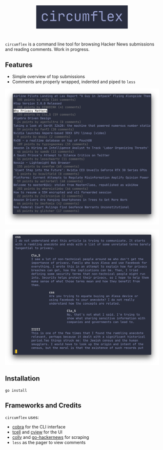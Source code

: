 <p align="center">
  <img src="images/circumflex.png" width="300" alt="^"/>
</p>

#

`circumflex` is a command line tool for browsing Hacker News submissions and reading comments. Work in progress.

## Features
- Simple overview of top submissions
- Comments are properly wrapped, indented and piped to `less`

<p align="center">
  <img src="images/mainview.png" width="700" alt="^"/>
</p>

<p align="center">
  <img src="images/comments.png" width="700" alt="^"/>
</p>

## Installation

    go install

## Frameworks and Credits
`circumflex` uses:
* [cobra](https://github.com/spf13/cobra) for the CLI interface
* [tcell](https://github.com/gdamore/tcell) and [cview](https://gitlab.com/tslocum/cview) for the UI
* [colly](https://github.com/gocolly/colly) and [go-hackernews](https://github.com/jacktantram/go-hackernews) for scraping
* `less` as the pager to view comments
